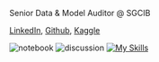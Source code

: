 Senior Data & Model Auditor @ SGCIB 

[LinkedIn][1], [Github][2], [Kaggle][3]

  [1]: https://www.linkedin.com/in/morinlucas/
  [2]: https://github.com/lcrmorin
  [3]: https://www.kaggle.com/lucasmorin

![notebook](https://road-to-kaggle-grandmaster.vercel.app/api/badges/lucasmorin/notebook)
![discussion](https://road-to-kaggle-grandmaster.vercel.app/api/badges/lucasmorin/discussion)
[![My Skills](https://skillicons.dev/icons?i=bash,python,r,tensorflow,raspberrypi)](https://skillicons.dev)
